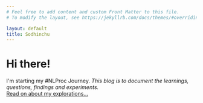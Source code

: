 ```yaml
---
# Feel free to add content and custom Front Matter to this file.
# To modify the layout, see https://jekyllrb.com/docs/themes/#overriding-theme-defaults

layout: default
title: Sodhinchu
---
```

<div class="blurb">
	<h1>Hi there!</h1>
	<p>I'm starting my #NLProc Journey. <em>This blog is to document the learnings, questions, findings and experiments.</em><br/>
	   <a href="/about">Read on about my explorations...</a>
	</p>
</div><!-- /.blurb -->

